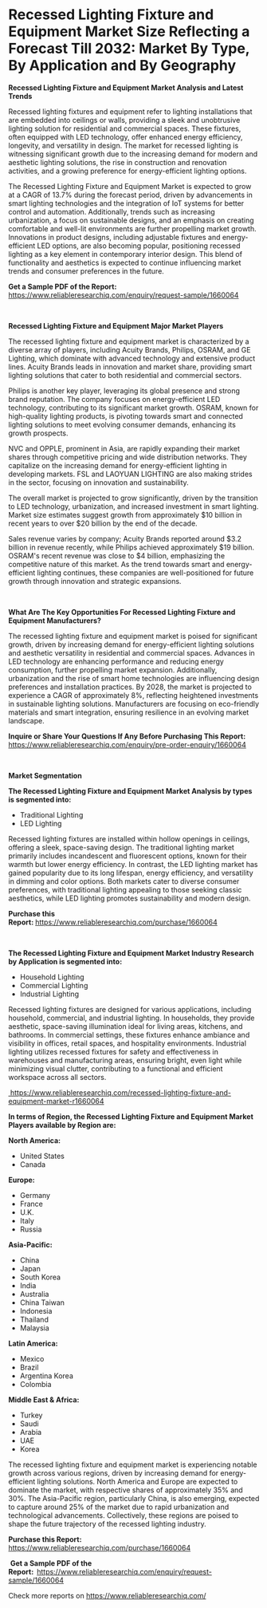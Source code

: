 <p><h1>Recessed Lighting Fixture and Equipment Market Size Reflecting a Forecast Till 2032: Market By Type, By Application and By Geography</h1></p><p><strong>Recessed Lighting Fixture and Equipment Market Analysis and Latest Trends</strong></p>
<p><p>Recessed lighting fixtures and equipment refer to lighting installations that are embedded into ceilings or walls, providing a sleek and unobtrusive lighting solution for residential and commercial spaces. These fixtures, often equipped with LED technology, offer enhanced energy efficiency, longevity, and versatility in design. The market for recessed lighting is witnessing significant growth due to the increasing demand for modern and aesthetic lighting solutions, the rise in construction and renovation activities, and a growing preference for energy-efficient lighting options.</p><p>The Recessed Lighting Fixture and Equipment Market is expected to grow at a CAGR of 13.7% during the forecast period, driven by advancements in smart lighting technologies and the integration of IoT systems for better control and automation. Additionally, trends such as increasing urbanization, a focus on sustainable designs, and an emphasis on creating comfortable and well-lit environments are further propelling market growth. Innovations in product designs, including adjustable fixtures and energy-efficient LED options, are also becoming popular, positioning recessed lighting as a key element in contemporary interior design. This blend of functionality and aesthetics is expected to continue influencing market trends and consumer preferences in the future.</p></p>
<p><strong>Get a Sample PDF of the Report:&nbsp;</strong> <a href="https://www.reliableresearchiq.com/enquiry/request-sample/1660064?utm_campaign=3066&utm_medium=2&utm_source=Github&utm_content=ia&utm_term=29032025&utm_id=recessed-lighting-fixture-and-equipment">https://www.reliableresearchiq.com/enquiry/request-sample/1660064</a></p>
<p>&nbsp;</p>
<p><strong>Recessed Lighting Fixture and Equipment Major Market Players</strong></p>
<p><p>The recessed lighting fixture and equipment market is characterized by a diverse array of players, including Acuity Brands, Philips, OSRAM, and GE Lighting, which dominate with advanced technology and extensive product lines. Acuity Brands leads in innovation and market share, providing smart lighting solutions that cater to both residential and commercial sectors.</p><p>Philips is another key player, leveraging its global presence and strong brand reputation. The company focuses on energy-efficient LED technology, contributing to its significant market growth. OSRAM, known for high-quality lighting products, is pivoting towards smart and connected lighting solutions to meet evolving consumer demands, enhancing its growth prospects.</p><p>NVC and OPPLE, prominent in Asia, are rapidly expanding their market shares through competitive pricing and wide distribution networks. They capitalize on the increasing demand for energy-efficient lighting in developing markets. FSL and LAOYUAN LIGHTING are also making strides in the sector, focusing on innovation and sustainability.</p><p>The overall market is projected to grow significantly, driven by the transition to LED technology, urbanization, and increased investment in smart lighting. Market size estimates suggest growth from approximately $10 billion in recent years to over $20 billion by the end of the decade.</p><p>Sales revenue varies by company; Acuity Brands reported around $3.2 billion in revenue recently, while Philips achieved approximately $19 billion. OSRAM's recent revenue was close to $4 billion, emphasizing the competitive nature of this market. As the trend towards smart and energy-efficient lighting continues, these companies are well-positioned for future growth through innovation and strategic expansions.</p></p>
<p>&nbsp;</p>
<p><strong>What Are The Key Opportunities For Recessed Lighting Fixture and Equipment Manufacturers?</strong></p>
<p><p>The recessed lighting fixture and equipment market is poised for significant growth, driven by increasing demand for energy-efficient lighting solutions and aesthetic versatility in residential and commercial spaces. Advances in LED technology are enhancing performance and reducing energy consumption, further propelling market expansion. Additionally, urbanization and the rise of smart home technologies are influencing design preferences and installation practices. By 2028, the market is projected to experience a CAGR of approximately 8%, reflecting heightened investments in sustainable lighting solutions. Manufacturers are focusing on eco-friendly materials and smart integration, ensuring resilience in an evolving market landscape.</p></p>
<p><strong>Inquire or Share Your Questions If Any Before Purchasing This Report:</strong> <a href="https://www.reliableresearchiq.com/enquiry/pre-order-enquiry/1660064?utm_campaign=3066&utm_medium=2&utm_source=Github&utm_content=ia&utm_term=29032025&utm_id=recessed-lighting-fixture-and-equipment">https://www.reliableresearchiq.com/enquiry/pre-order-enquiry/1660064</a></p>
<p>&nbsp;</p>
<p><strong>Market Segmentation</strong></p>
<p><strong>The Recessed Lighting Fixture and Equipment Market Analysis by types is segmented into:</strong></p>
<p><ul><li>Traditional Lighting</li><li>LED Lighting</li></ul></p>
<p><p>Recessed lighting fixtures are installed within hollow openings in ceilings, offering a sleek, space-saving design. The traditional lighting market primarily includes incandescent and fluorescent options, known for their warmth but lower energy efficiency. In contrast, the LED lighting market has gained popularity due to its long lifespan, energy efficiency, and versatility in dimming and color options. Both markets cater to diverse consumer preferences, with traditional lighting appealing to those seeking classic aesthetics, while LED lighting promotes sustainability and modern design.</p></p>
<p><strong>Purchase this Report:&nbsp;</strong><a href="https://www.reliableresearchiq.com/purchase/1660064?utm_campaign=3066&utm_medium=2&utm_source=Github&utm_content=ia&utm_term=29032025&utm_id=recessed-lighting-fixture-and-equipment">https://www.reliableresearchiq.com/purchase/1660064</a></p>
<p>&nbsp;</p>
<p><strong>The Recessed Lighting Fixture and Equipment Market Industry Research by Application is segmented into:</strong></p>
<p><ul><li>Household Lighting</li><li>Commercial Lighting</li><li>Industrial Lighting</li></ul></p>
<p><p>Recessed lighting fixtures are designed for various applications, including household, commercial, and industrial lighting. In households, they provide aesthetic, space-saving illumination ideal for living areas, kitchens, and bathrooms. In commercial settings, these fixtures enhance ambiance and visibility in offices, retail spaces, and hospitality environments. Industrial lighting utilizes recessed fixtures for safety and effectiveness in warehouses and manufacturing areas, ensuring bright, even light while minimizing visual clutter, contributing to a functional and efficient workspace across all sectors.</p></p>
<p><a href="https://www.reliableresearchiq.com/recessed-lighting-fixture-and-equipment-market-r1660064?utm_campaign=3066&utm_medium=2&utm_source=Github&utm_content=ia&utm_term=29032025&utm_id=recessed-lighting-fixture-and-equipment">&nbsp;https://www.reliableresearchiq.com/recessed-lighting-fixture-and-equipment-market-r1660064</a></p>
<p><strong>In terms of Region, the Recessed Lighting Fixture and Equipment Market Players available by Region are:</strong></p>
<p>
    <p> <strong> North America: </strong>
        <ul>
            <li>United States</li>
            <li>Canada</li>
        </ul>
        </p> 
    <p> <strong> Europe: </strong>
        <ul>
            <li>Germany</li>
            <li>France</li>
            <li>U.K.</li>
            <li>Italy</li>
            <li>Russia</li>
        </ul>
        </p> 
    <p> <strong> Asia-Pacific: </strong>
        <ul>
            <li>China</li>
            <li>Japan</li>
            <li>South Korea</li>
            <li>India</li>
            <li>Australia</li>
            <li>China Taiwan</li>
            <li>Indonesia</li>
            <li>Thailand</li>
            <li>Malaysia</li>
        </ul>
        </p> 
    <p> <strong> Latin America: </strong>
        <ul>
            <li>Mexico</li>
            <li>Brazil</li>
            <li>Argentina Korea</li>
            <li>Colombia</li>
        </ul>
        </p> 
    <p> <strong> Middle East & Africa: </strong>
        <ul>
            <li>Turkey</li>
            <li>Saudi</li>
            <li>Arabia</li>
            <li>UAE</li>
            <li>Korea</li>
        </ul>
    </p>
    </p>
<p><p>The recessed lighting fixture and equipment market is experiencing notable growth across various regions, driven by increasing demand for energy-efficient lighting solutions. North America and Europe are expected to dominate the market, with respective shares of approximately 35% and 30%. The Asia-Pacific region, particularly China, is also emerging, expected to capture around 25% of the market due to rapid urbanization and technological advancements. Collectively, these regions are poised to shape the future trajectory of the recessed lighting industry.</p></p>
<p><strong>Purchase this Report: </strong><a href="https://www.reliableresearchiq.com/purchase/1660064?utm_campaign=3066&utm_medium=2&utm_source=Github&utm_content=ia&utm_term=29032025&utm_id=recessed-lighting-fixture-and-equipment">https://www.reliableresearchiq.com/purchase/1660064</a></p>
<p>&nbsp;<strong>Get a Sample PDF of the Report:&nbsp;&nbsp;</strong><a href="https://www.reliableresearchiq.com/enquiry/request-sample/1660064?utm_campaign=3066&utm_medium=2&utm_source=Github&utm_content=ia&utm_term=29032025&utm_id=recessed-lighting-fixture-and-equipment">https://www.reliableresearchiq.com/enquiry/request-sample/1660064</a></p>
<p><strong></strong></p>
<p>Check more reports on <a href="https://www.reliableresearchiq.com/?utm_campaign=3066&utm_medium=2&utm_source=Github&utm_content=ia&utm_term=29032025&utm_id=recessed-lighting-fixture-and-equipment">https://www.reliableresearchiq.com/</a></p>